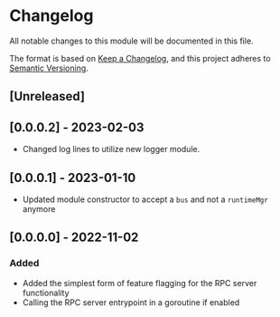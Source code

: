 # Changelog

All notable changes to this module will be documented in this file.

The format is based on [Keep a Changelog](https://keepachangelog.com/en/1.0.0/),
and this project adheres to [Semantic Versioning](https://semver.org/spec/v2.0.0.html).

## [Unreleased]

## [0.0.0.2] - 2023-02-03

- Changed log lines to utilize new logger module.

## [0.0.0.1] - 2023-01-10

- Updated module constructor to accept a `bus` and not a `runtimeMgr` anymore

## [0.0.0.0] - 2022-11-02

### Added

- Added the simplest form of feature flagging for the RPC server functionality
- Calling the RPC server entrypoint in a goroutine if enabled
